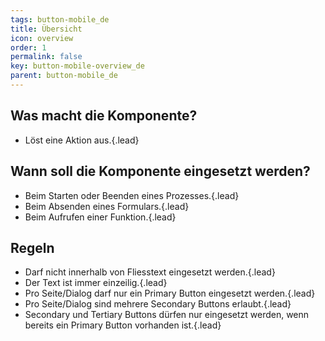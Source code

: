 ```yaml
---
tags: button-mobile_de
title: Übersicht
icon: overview
order: 1
permalink: false  
key: button-mobile-overview_de
parent: button-mobile_de
---
```


## Was macht die Komponente?
*   Löst eine Aktion aus.{.lead}

## Wann soll die Komponente eingesetzt werden?
*   Beim Starten oder Beenden eines Prozesses.{.lead}
*   Beim Absenden eines Formulars.{.lead}
*   Beim Aufrufen einer Funktion.{.lead}

## Regeln
*   Darf nicht innerhalb von Fliesstext eingesetzt werden.{.lead}
*   Der Text ist immer einzeilig.{.lead}
*   Pro Seite/Dialog darf nur ein Primary Button eingesetzt werden.{.lead}
*   Pro Seite/Dialog sind mehrere Secondary Buttons erlaubt.{.lead}
*   Secondary und Tertiary Buttons dürfen nur eingesetzt werden, wenn bereits ein Primary Button vorhanden ist.{.lead}